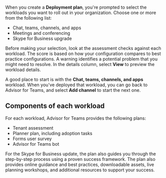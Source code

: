 When you create a **Deployment plan**, you're prompted to select the workloads you want to roll out in your organization. Choose one or more from the following list:

- Chat, teams, channels, and apps
- Meetings and conferencing
- Skype for Business upgrade

Before making your selection, look at the assessment checks against each workload. The score is based on how your configuration compares to best practice configurations. A warning identifies a potential problem that you might need to resolve. In the details column, select **View** to preview the workload details.

A good place to start is with the **Chat, teams, channels, and apps** workload. When you've deployed that workload, you can go back to Advisor for Teams, and select **Add channel** to start the next one.

## Components of each workload
For each workload, Advisor for Teams provides the following plans:

- Tenant assessment
- Planner plan, including adoption tasks
- Forms user survey
- Advisor for Teams bot

For the Skype for Business update, the plan also guides you through the step-by-step process using a proven success framework. The plan  also provides online guidance and best practices, downloadable assets, live planning workshops, and additional resources to support your success.
